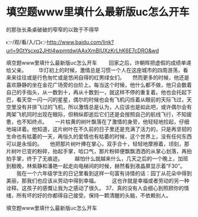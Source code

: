# 填空题www里填什么最新版uc怎么开车
的那张长条桌破破的窄窄的以致于不得早

👉/观/看/入/口👉http://www.baidu.com/link?url=9GtYscxq2JHtl4wpmtdwIAAxXmBlUXzKrLhK6E7cDRO&wd

填空题www里填什么最新版uc怎么开车	　　回家之后，许朝晖把虚假的成绩单递给父亲。
　　华灯初上的时候，激情总是习惯一个人在这座城市的四周游荡，看来来往往或是行色匆忙或是悠闲自得的红男绿女们。　　然而更多的时候，他还是喜欢静静的坐在金花广场旁的台阶上。每当这个时候，他什么都不做，他只会数着自己的手指头，从一数到十，再从十数到一，就这样不停的重复着。他也会托起下巴，看天空一闪一闪的星星，偶尔的时候也会有飞机闪烁着从眼前的天际飞过，天空里没有并排飞过的飞机，所以激情总是认为，人应该也是如此吧，或许偶尔会有两架飞机同时出现在眼际，但稍纵即逝后它们还是会按照自己的航线飞行，不知疲惫，也不知终点。　　一片枯黄的树叶飘落在了激情的身旁，他轻轻地捡起，仔细地端详着。他知道，这片树叶在不久前的日子里还是充满了活力的，只是再坚韧的生命也有枯萎的一天，再恒久的爱情也有枯萎的时候，这个世界上，没有任何东西可以是永恒的。　　他把那片树叶捧在掌心，双手合十，轻轻地摩擦着，顷刻，那片树叶已变的粉碎，抬起手掌，哈口气，那片粉碎便飘飘洒洒的从掌心划落，再拍拍手掌，终于了无痕迹。
　　越怕什么就越来什么，几天之后的一个晚上，加班到极晚，林紫静和潘艳一起走向电梯间的时候，赫然看到液晶屏显示着“F30”。
　　我在一个六年级学生的日记里看到这样一句富有诗情的话：园丁从花朵中得到美丽，那我们也应该从劳动中得到幸福。　　　这也许就是幸福或者劳动的另一种诠释。这孩子的感慨让我为之感动了很久。
	37、真的没有人会细心到照顾你的情绪，所有坏的好的你都得自己接受。保持一颗清醒的头脑，不依赖别人。

填空题www里填什么最新版uc怎么开车
